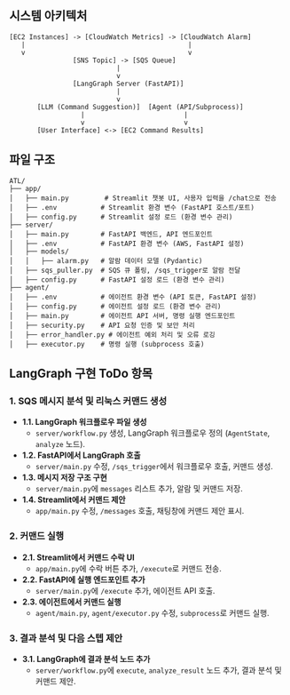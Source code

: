 ## 시스템 아키텍처
```
[EC2 Instances] -> [CloudWatch Metrics] -> [CloudWatch Alarm]
   |                                         |
   v                                         v
                [SNS Topic] -> [SQS Queue]
                           |
                           v
                [LangGraph Server (FastAPI)] 
                           |
                           v
       [LLM (Command Suggestion)]  [Agent (API/Subprocess)]
                  |                         |
                  v                         v
       [User Interface] <-> [EC2 Command Results]
```

## 파일 구조
```
ATL/
├── app/
│   ├── main.py         # Streamlit 챗봇 UI, 사용자 입력을 /chat으로 전송
│   ├── .env           # Streamlit 환경 변수 (FastAPI 호스트/포트)
│   ├── config.py      # Streamlit 설정 로드 (환경 변수 관리)
├── server/
│   ├── main.py        # FastAPI 백엔드, API 엔드포인트
│   ├── .env           # FastAPI 환경 변수 (AWS, FastAPI 설정)
│   ├── models/
│   │   ├── alarm.py   # 알람 데이터 모델 (Pydantic)
│   ├── sqs_puller.py  # SQS 큐 폴링, /sqs_trigger로 알람 전달
│   ├── config.py      # FastAPI 설정 로드 (환경 변수 관리)
├── agent/
│   ├── .env           # 에이전트 환경 변수 (API 토큰, FastAPI 설정)
│   ├── config.py      # 에이전트 설정 로드 (환경 변수 관리)
│   ├── main.py        # 에이전트 API 서버, 명령 실행 엔드포인트
│   ├── security.py    # API 요청 인증 및 보안 처리
│   ├── error_handler.py # 에이전트 예외 처리 및 오류 로깅
│   ├── executor.py    # 명령 실행 (subprocess 호출)
```

## LangGraph 구현 ToDo 항목

### 1. SQS 메시지 분석 및 리눅스 커맨드 생성
- **1.1. LangGraph 워크플로우 파일 생성**
  - `server/workflow.py` 생성, LangGraph 워크플로우 정의 (`AgentState`, `analyze` 노드).
- **1.2. FastAPI에서 LangGraph 호출**
  - `server/main.py` 수정, `/sqs_trigger`에서 워크플로우 호출, 커맨드 생성.
- **1.3. 메시지 저장 구조 구현**
  - `server/main.py`에 `messages` 리스트 추가, 알람 및 커맨드 저장.
- **1.4. Streamlit에서 커맨드 제안**
  - `app/main.py` 수정, `/messages` 호출, 채팅창에 커맨드 제안 표시.

### 2. 커맨드 실행
- **2.1. Streamlit에서 커맨드 수락 UI**
  - `app/main.py`에 수락 버튼 추가, `/execute`로 커맨드 전송.
- **2.2. FastAPI에 실행 엔드포인트 추가**
  - `server/main.py`에 `/execute` 추가, 에이전트 API 호출.
- **2.3. 에이전트에서 커맨드 실행**
  - `agent/main.py`, `agent/executor.py` 수정, `subprocess`로 커맨드 실행.

### 3. 결과 분석 및 다음 스텝 제안
- **3.1. LangGraph에 결과 분석 노드 추가**
  - `server/workflow.py`에 `execute`, `analyze_result` 노드 추가, 결과 분석 및 커맨드 제안.